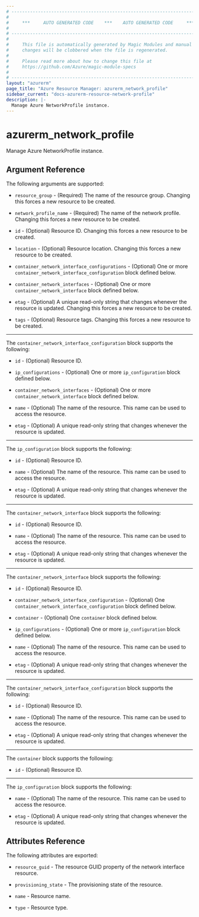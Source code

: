 ```yaml
---
# ----------------------------------------------------------------------------
#
#     ***     AUTO GENERATED CODE    ***    AUTO GENERATED CODE     ***
#
# ----------------------------------------------------------------------------
#
#     This file is automatically generated by Magic Modules and manual
#     changes will be clobbered when the file is regenerated.
#
#     Please read more about how to change this file at
#     https://github.com/Azure/magic-module-specs
#
# ----------------------------------------------------------------------------
layout: "azurerm"
page_title: "Azure Resource Manager: azurerm_network_profile"
sidebar_current: "docs-azurerm-resource-network-profile"
description: |-
  Manage Azure NetworkProfile instance.
---
```


# azurerm_network_profile

Manage Azure NetworkProfile instance.


## Argument Reference

The following arguments are supported:

* `resource_group` - (Required) The name of the resource group. Changing this forces a new resource to be created.

* `network_profile_name` - (Required) The name of the network profile. Changing this forces a new resource to be created.

* `id` - (Optional) Resource ID. Changing this forces a new resource to be created.

* `location` - (Optional) Resource location. Changing this forces a new resource to be created.

* `container_network_interface_configurations` - (Optional) One or more `container_network_interface_configuration` block defined below.

* `container_network_interfaces` - (Optional) One or more `container_network_interface` block defined below.

* `etag` - (Optional) A unique read-only string that changes whenever the resource is updated. Changing this forces a new resource to be created.

* `tags` - (Optional) Resource tags. Changing this forces a new resource to be created.

---

The `container_network_interface_configuration` block supports the following:

* `id` - (Optional) Resource ID.

* `ip_configurations` - (Optional) One or more `ip_configuration` block defined below.

* `container_network_interfaces` - (Optional) One or more `container_network_interface` block defined below.

* `name` - (Optional) The name of the resource. This name can be used to access the resource.

* `etag` - (Optional) A unique read-only string that changes whenever the resource is updated.


---

The `ip_configuration` block supports the following:

* `id` - (Optional) Resource ID.

* `name` - (Optional) The name of the resource. This name can be used to access the resource.

* `etag` - (Optional) A unique read-only string that changes whenever the resource is updated.

---

The `container_network_interface` block supports the following:

* `id` - (Optional) Resource ID.

* `name` - (Optional) The name of the resource. This name can be used to access the resource.

* `etag` - (Optional) A unique read-only string that changes whenever the resource is updated.

---

The `container_network_interface` block supports the following:

* `id` - (Optional) Resource ID.

* `container_network_interface_configuration` - (Optional) One `container_network_interface_configuration` block defined below.

* `container` - (Optional) One `container` block defined below.

* `ip_configurations` - (Optional) One or more `ip_configuration` block defined below.

* `name` - (Optional) The name of the resource. This name can be used to access the resource.

* `etag` - (Optional) A unique read-only string that changes whenever the resource is updated.


---

The `container_network_interface_configuration` block supports the following:

* `id` - (Optional) Resource ID.

* `name` - (Optional) The name of the resource. This name can be used to access the resource.

* `etag` - (Optional) A unique read-only string that changes whenever the resource is updated.

---

The `container` block supports the following:

* `id` - (Optional) Resource ID.

---

The `ip_configuration` block supports the following:

* `name` - (Optional) The name of the resource. This name can be used to access the resource.

* `etag` - (Optional) A unique read-only string that changes whenever the resource is updated.

## Attributes Reference

The following attributes are exported:

* `resource_guid` - The resource GUID property of the network interface resource.

* `provisioning_state` - The provisioning state of the resource.

* `name` - Resource name.

* `type` - Resource type.
